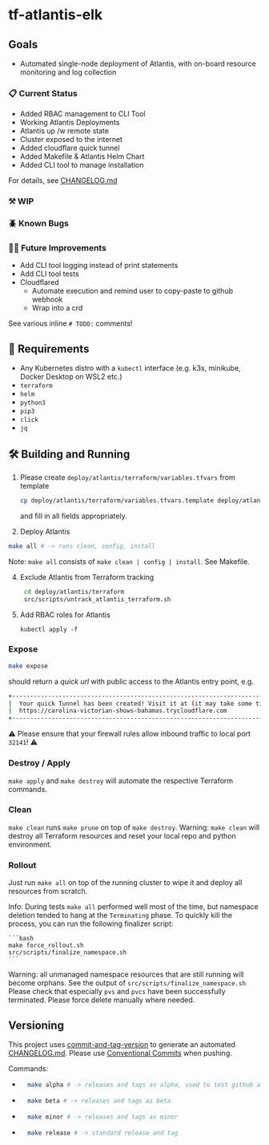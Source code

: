 # tf-atlantis-elk

## Goals

* Automated single-node deployment of Atlantis, with on-board resource monitoring and log collection

### 📋 Current Status

* Added RBAC management to CLI Tool
* Working Atlantis Deployments
* Atlantis up /w remote state
* Cluster exposed to the internet
* Added cloudflare quick tunnel
* Added Makefile & Atlantis Helm Chart
* Added CLI tool to manage installation

For details, see [CHANGELOG.md](CHANGELOG.md)

### ⚒️ WIP

### 🪲 Known Bugs


### 🧑‍🏭 Future Improvements

* Add CLI tool logging instead of print statements
* Add CLI tool tests
* Cloudflared
    * Automate execution and remind user to copy-paste to github webhook
    * Wrap into a crd

See various inline `# TODO:` comments!

## 🫡 Requirements

* Any Kubernetes distro with a `kubectl` interface (e.g. k3s, minikube, Docker Desktop on WSL2 etc.)
* `terraform`
* `helm`
* `python3`
* `pip3`
* `click`
* `jq`

## 🛠️ Building and Running

1. Please create `deploy/atlantis/terraform/variables.tfvars` from template
    ```bash
    cp deploy/atlantis/terraform/variables.tfvars.template deploy/atlantis/terraform/variables.tfvars
    ```
    and fill in all fields appropriately.

2. Deploy Atlantis

```bash
make all # -> runs clean, config, install
```
Note: `make all` consists of `make clean | config | install`. See Makefile.


4. Exclude Atlantis from Terraform tracking
   ```bash
    cd deploy/atlantis/terraform
    src/scripts/untrack_atlantis_terraform.sh
   ```

5. Add RBAC roles for Atlantis
   ```
   kubectl apply -f
   ```


### Expose

```bash
make expose
```
should return a *quick url* with public access to the Atlantis entry point, e.g.
```bash
+--------------------------------------------------------------------------------------------+
|  Your quick Tunnel has been created! Visit it at (it may take some time to be reachable):  |
|  https://carolina-victorian-shows-bahamas.trycloudflare.com                                |
+--------------------------------------------------------------------------------------------+
```

⚠️ Please ensure that your firewall rules allow inbound traffic to local port `32141`! ⚠️

### Destroy / Apply

`make apply` and `make destroy` will automate the respective Terraform commands.

### Clean

`make clean` runs `make prune` on top of `make destroy`.
Warning: `make clean` will destroy all Terraform resources and reset your local repo and python environment.

### Rollout

Just run `make all` on top of the running cluster to wipe it and deploy all resources from scratch.

Info: During tests `make all` performed well most of the time, but namespace deletion tended to hang at the `Terminating` phase.
To quickly kill the process, you can run the following finalizer script:

    ```bash
    make force_rollout.sh
    src/scripts/finalize_namespace.sh
    ```
   Warning: all unmanaged namespace resources that are still running will become orphans. See the output of `src/scripts/finalize_namespace.sh`
   Please check that especially `pvs` and `pvcs` have been successfully terminated. Please force delete manually where needed.


## Versioning

This project uses [commit-and-tag-version](https://github.com/absolute-version/commit-and-tag-version) to generate an automated [CHANGELOG.md](CHANGELOG.md).
Please use [Conventional Commits](https://www.conventionalcommits.org/en/v1.0.0/#summary) when pushing.

Commands:

* ```bash
    make alpha # -> releases and tags as alpha, used to test github actions
    ```


* ```bash
    make beta # -> releases and tags as beta
    ```

* ```bash
    make minor # -> releases and tags as minor
    ```

* ```bash
    make release # -> standard release and tag
    ```
